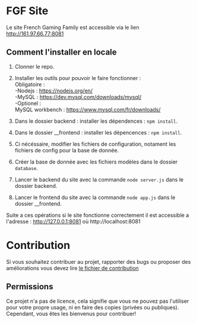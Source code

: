 # FGF Site
Le site French Gaming Family est accessible via le lien http://161.97.66.77:8081


## Comment l'installer en locale
1. Clonner le repo.
2. Installer les outils pour pouvoir le faire fonctionner : <br> 
	Obligatoire : <br>
	   -Nodejs : https://nodejs.org/en/ <br>
	    -MySQL : https://dev.mysql.com/downloads/mysql/ <br>
	-Optionel : <br>
	   MySQL workbench : https://www.mysql.com/fr/downloads/ <br>

3. Dans le dossier backend : installer les dépendences : `npm install`.
4. Dans le dossier \_\_frontend : installer les dépencences : `npm install`.
5. Ci nécéssaire, modifier les fichiers de configuration, notament les fichiers de config pour la base de donnée.
6. Créer la base de donnée avec les fichiers modèles dans le dossier `database`.
7. Lancer le backend du site avec la commande `node server.js` dans le dossier backend.
8. Lancer le frontend du site avec la commande `node app.js` dans le dossier \_\_frontend.

Suite a ces opérations si le site fonctionne correctement il est accessible a l'adresse : 
http://127.0.0.1:8081 où http://localhost:8081

# Contribution 

Si vous souhaitez contribuer au projet, rapporter des bugs ou proposer des améliorations vous devez lire <a href="./CONTRIBUTING.md"> le fichier de contribution </a>

## Permissions
Ce projet n'a pas de licence, cela signifie que vous ne pouvez pas l'utiliser pour votre propre usage, ni en faire des copies (privées ou publiques). Cependant, vous êtes les bienvenus pour contribuer!
